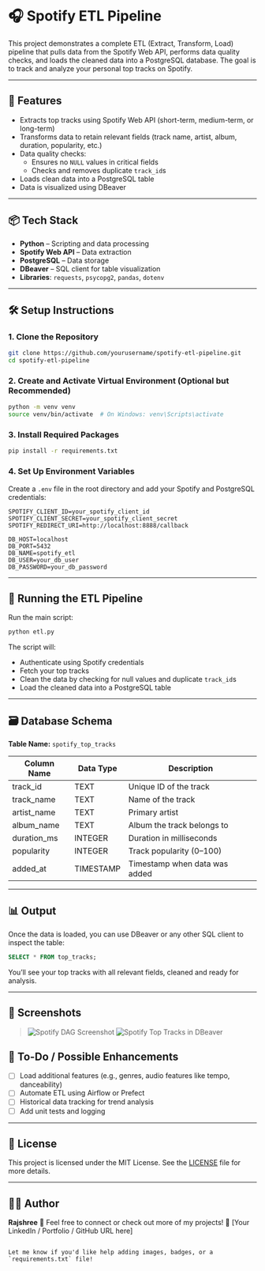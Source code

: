 # 🎧 Spotify ETL Pipeline

This project demonstrates a complete ETL (Extract, Transform, Load) pipeline that pulls data from the Spotify Web API, performs data quality checks, and loads the cleaned data into a PostgreSQL database. The goal is to track and analyze your personal top tracks on Spotify.

---

## 🚀 Features

- Extracts top tracks using Spotify Web API (short-term, medium-term, or long-term)
- Transforms data to retain relevant fields (track name, artist, album, duration, popularity, etc.)
- Data quality checks:
  - Ensures no `NULL` values in critical fields
  - Checks and removes duplicate `track_id`s
- Loads clean data into a PostgreSQL table
- Data is visualized using DBeaver

---

## 📦 Tech Stack

- **Python** – Scripting and data processing  
- **Spotify Web API** – Data extraction  
- **PostgreSQL** – Data storage  
- **DBeaver** – SQL client for table visualization  
- **Libraries**: `requests`, `psycopg2`, `pandas`, `dotenv`

---

## 🛠️ Setup Instructions

### 1. Clone the Repository

```bash
git clone https://github.com/yourusername/spotify-etl-pipeline.git
cd spotify-etl-pipeline
````

### 2. Create and Activate Virtual Environment (Optional but Recommended)

```bash
python -m venv venv
source venv/bin/activate  # On Windows: venv\Scripts\activate
```

### 3. Install Required Packages

```bash
pip install -r requirements.txt
```

### 4. Set Up Environment Variables

Create a `.env` file in the root directory and add your Spotify and PostgreSQL credentials:

```env
SPOTIFY_CLIENT_ID=your_spotify_client_id
SPOTIFY_CLIENT_SECRET=your_spotify_client_secret
SPOTIFY_REDIRECT_URI=http://localhost:8888/callback

DB_HOST=localhost
DB_PORT=5432
DB_NAME=spotify_etl
DB_USER=your_db_user
DB_PASSWORD=your_db_password
```

---

## 🧪 Running the ETL Pipeline

Run the main script:

```bash
python etl.py
```

The script will:

* Authenticate using Spotify credentials
* Fetch your top tracks
* Clean the data by checking for null values and duplicate `track_id`s
* Load the cleaned data into a PostgreSQL table

---

## 🗃️ Database Schema

**Table Name:** `spotify_top_tracks`

| Column Name  | Data Type | Description                   |
| ------------ | --------- | ----------------------------- |
| track\_id    | TEXT      | Unique ID of the track        |
| track\_name  | TEXT      | Name of the track             |
| artist\_name | TEXT      | Primary artist                |
| album\_name  | TEXT      | Album the track belongs to    |
| duration\_ms | INTEGER   | Duration in milliseconds      |
| popularity   | INTEGER   | Track popularity (0–100)      |
| added\_at    | TIMESTAMP | Timestamp when data was added |

---

## 📊 Output

Once the data is loaded, you can use DBeaver or any other SQL client to inspect the table:

```sql
SELECT * FROM top_tracks;
```

You’ll see your top tracks with all relevant fields, cleaned and ready for analysis.

---

## 📸 Screenshots

> ![Spotify DAG Screenshot](https://drive.google.com/file/d/1IV1Z41Yj_XHnJMm3_NyanbSOnn1cqFws/view?usp=sharing)
> ![Spotify Top Tracks in DBeaver ](https://drive.google.com/file/d/1zMp2vDjFUQDnQyXQxxchnX5rP_wNwmff/view?usp=sharing)

## 📌 To-Do / Possible Enhancements

* [ ] Load additional features (e.g., genres, audio features like tempo, danceability)
* [ ] Automate ETL using Airflow or Prefect
* [ ] Historical data tracking for trend analysis
* [ ] Add unit tests and logging

---

## 📝 License

This project is licensed under the MIT License.
See the [LICENSE](LICENSE) file for more details.

---

## 🙋‍♀️ Author

**Rajshree**
📧 Feel free to connect or check out more of my projects!
🔗 \[Your LinkedIn / Portfolio / GitHub URL here]

```

Let me know if you'd like help adding images, badges, or a `requirements.txt` file!
```
